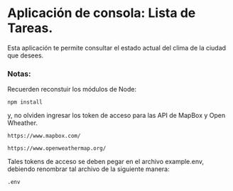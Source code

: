 # Aplicación de consola: Lista de Tareas.

Esta aplicación te permite consultar el estado actual del clima de la ciudad que desees.

### Notas:

Recuerden reconstuir los módulos de Node:

```
npm install
```

y, no olviden ingresar los token de acceso para las API de MapBox y Open Wheather.

```
https://www.mapbox.com/

https://www.openweathermap.org/
```

Tales tokens de acceso se deben pegar en el archivo example.env, debiendo renombrar tal archivo de la siguiente manera:

```
.env
```